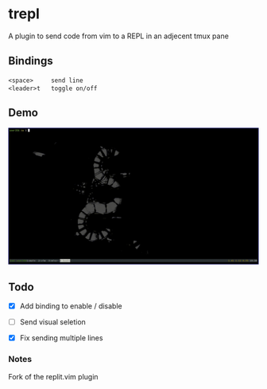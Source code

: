 # trepl

A plugin to send code from vim to a REPL in an adjecent tmux pane

## Bindings

```
<space> 	send line
<leader>t 	toggle on/off
```

## Demo

![Python Demo](demo/py.gif)


## Todo

 - [x] Add binding to enable / disable
 - [ ] Send visual seletion
 - [x] Fix sending multiple lines


### Notes

Fork of the replit.vim plugin
